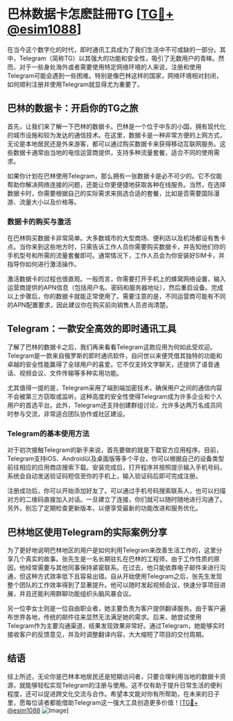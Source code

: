 # 巴林数据卡怎麽註冊TG [[TG💪+ @esim1088](https://t.me/s/esim1088)]

在当今这个数字化的时代，即时通讯工具成为了我们生活中不可或缺的一部分。其中，Telegram（简称TG）以其强大的功能和安全性，吸引了无数用户的青睐。然而，对于一些身处海外或者需要使用特定网络环境的人来说，注册和使用Telegram可能会遇到一些困难。特别是像巴林这样的国家，网络环境相对封闭，如何顺利注册并使用Telegram就显得尤为重要了。

## 巴林的数据卡：开启你的TG之旅

首先，让我们来了解一下巴林的数据卡。巴林是一个位于中东的小国，拥有现代化的城市设施和较为发达的通信技术。在这里，数据卡是一种非常方便的上网方式，无论是本地居民还是外来游客，都可以通过购买数据卡来获得移动互联网服务。这些数据卡通常由当地的电信运营商提供，支持多种流量套餐，适合不同的使用需求。

如果你计划在巴林使用Telegram，那么拥有一张数据卡是必不可少的。它不仅能帮助你解决网络连接的问题，还能让你更便捷地获取各种在线服务。当然，在选择数据卡时，你需要根据自己的实际需求来挑选合适的套餐，比如是否需要国际漫游、流量大小以及价格等。

### 数据卡的购买与激活

在巴林购买数据卡非常简单。大多数城市的大型商场、便利店以及机场都设有售卡点。当你来到这些地方时，只需告诉工作人员你需要购买数据卡，并告知他们你的手机型号和所需的流量套餐即可。通常情况下，工作人员会为你安装好SIM卡，并指导你如何进行激活操作。

激活数据卡的过程也很直观。一般而言，你需要打开手机上的蜂窝网络设置，输入运营商提供的APN信息（包括用户名、密码和服务器地址），然后重启设备。完成以上步骤后，你的数据卡就能正常使用了。需要注意的是，不同运营商可能有不同的APN配置要求，因此建议你在购买前向销售人员咨询清楚。

## Telegram：一款安全高效的即时通讯工具

了解了巴林的数据卡之后，我们再来看看Telegram这款应用为何如此受欢迎。Telegram是一款来自俄罗斯的即时通讯软件，自问世以来便凭借其独特的功能和卓越的安全性能赢得了全球用户的喜爱。它不仅支持文字聊天，还提供了语音通话、视频会议、文件传输等多种实用功能。

尤其值得一提的是，Telegram采用了端到端加密技术，确保用户之间的通信内容不会被第三方窃取或监听。这种高度的安全性使得Telegram成为许多企业和个人用户的首选平台。此外，Telegram还支持创建群组讨论，允许多达两万名成员同时参与交流，非常适合团队协作或社区建设。

### Telegram的基本使用方法

对于初次接触Telegram的新手来说，首先要做的就是下载官方应用程序。目前，Telegram支持iOS、Android以及桌面版等多个平台，你可以根据自己的设备类型前往相应的应用商店搜索下载。安装完成后，打开程序并按照提示输入手机号码，系统会自动发送验证码短信至你的手机上，输入验证码后即可完成注册。

注册成功后，你可以开始添加好友了。可以通过手机号码搜索联系人，也可以扫描对方的二维码直接加入对话。一旦建立了连接，你们就可以随时随地进行沟通了。另外，别忘了定期检查更新版本，以便享受最新的功能改进和服务优化。

## 巴林地区使用Telegram的实际案例分享

为了更好地说明巴林地区的用户是如何利用Telegram来改善生活工作的，这里分享几个真实的故事。张先生是一名长期驻扎在巴林的工程师，由于工作性质的原因，他经常需要与其他同事保持紧密联系。在过去，他只能依靠电子邮件来进行沟通，但这种方式效率低下且容易出错。自从开始使用Telegram之后，张先生发现整个团队的工作效率得到了显著提升。他可以随时发起视频会议，快速分享项目进展，并且还能利用群聊功能组织头脑风暴会议。

另一位李女士则是一位自由职业者，她主要负责为客户提供翻译服务。由于客户遍布世界各地，传统的邮件往来显然无法满足她的需求。后来，她尝试使用Telegram作为主要沟通渠道，结果发现效果非常好。通过Telegram，她能够实时接收客户的反馈意见，并及时调整翻译内容，大大缩短了项目的交付周期。

## 结语

综上所述，无论你是巴林本地居民还是短期访问者，只要合理利用当地的数据卡资源，就能够轻松实现Telegram的注册与使用。这不仅有助于提升日常生活的便利程度，还可以促进跨文化交流与合作。希望本文能对你有所帮助，在未来的日子里，愿每位读者都能借助Telegram这一强大工具创造更多价值！[[TG💪+ @esim1088](https://t.me/s/esim1088) ![Image](https://i.postimg.cc/4NQfJmqS/Snipaste-2025-05-13-00-14-12.png)]